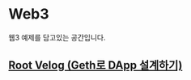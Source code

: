 # Web3

웹3 예제를 담고있는 공간입니다.

## [Root Velog (Geth로 DApp 설계하기)](https://velog.io/@root_park/series/Geth%EB%A1%9C-DApp-%EC%84%A4%EA%B3%84%ED%95%98%EA%B8%B0) 
